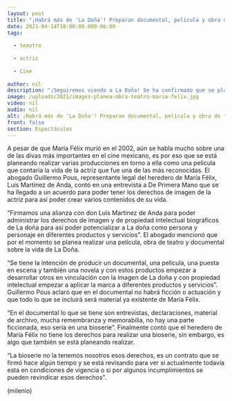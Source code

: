 ```yaml
---
layout: post
title: "¡Habrá más de 'La Doña'! Preparan documental, película y obra de teatro de María Félix"
date: 2021-04-14T18:00:00.000-06:00
tags:
  
  - teaotro
  
  - actriz
  
  - Cine
  
author: nil
description: "¡Seguiremos viendo a La Doña! Se ha confirmado que se planean realizar varias producciones de María Félix entre ellas una película. "
image: /uploads/2021/images-planea-obra-teatro-maria-felix.jpg
video: nil
audio: nil
alt: ¡Habrá más de 'La Doña'! Preparan documental, película y obra de teatro de María Félix
front: false
section: Espectáculos
---
```


A pesar de que María Félix murió en el 2002, aún se habla mucho sobre una de las divas más importantes en el cine mexicano, es por eso que se está planeando realizar varias producciones en torno a ella como una película que contaría la vida de la actriz que fue una de las más reconocidas. El abogado Guillermo Pous, representante legal del heredero de María Félix, Luis Martínez de Anda, contó en una entrevista a De Primera Mano que se ha llegado a un acuerdo para poder tener los derechos de imagen de la actriz para así poder crear varios contenidos de su vida. 

“Firmamos una alianza con don Luis Martínez de Anda para poder administrar los derechos de imagen y de propiedad intelectual biográficos de La doña para así poder potencializar a La doña como persona y personaje en diferentes productos y servicios”. El abogado mencionó que por el momento se planea realizar una película, obra de teatro y documental sobre la vida de La Doña. 

“Se tiene la intención de producir un documental, una película, una puesta en escena y también una novela y con estos productos empezar a desarrollar otros en vinculación con la imagen de La doña y con propiedad intelectual empezar a aplicar la marca a diferentes productos y servicios”. Guillermo Pous aclaró que en el documental no habrá ficción o actuación y que todo lo que se incluirá será material ya existente de María Félix. 

“En el documental lo que se tiene son entrevistas, declaraciones, material de archivo, mucha remembranza y memorabilia, no hay una parte ficcionada, eso sería en una bioserie”. Finalmente contó que el heredero de María Félix no tiene los derechos para realizar una bioserie, sin embargo, es algo que también se está planeando realizar. 

“La bioserie no la tenemos nosotros esos derechos, es un contrato que se firmó hace algún tiempo y se está revisando para ver si actualmente todavía esta en condiciones de vigencia o si por algunos incumplimientos se pueden revindicar esos derechos”. 

(milenio)